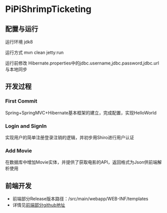 # PiPiShrimpTicketing

## 配置与运行
运行环境 jdk8

运行方式 mvn clean jetty:run

运行前修改 Hibernate.properties中的jdbc.username,jdbc.password,jdbc.url与本地同步

## 开发过程

### First Commit
Spring+SpringMVC+Hibernate基本框架的建立，完成配置，实现HelloWorld

### Login and SignIn
实现用户的简单注册登录注销的逻辑，并初步用Shiro进行用户认证

### Add Movie
在数据库中增加Movie实体，并提供了获取电影的API，返回格式为Json供前端解析使用

## 前端开发
- 前端部分Release版本路径：/src/main/webapp/WEB-INF/templates
- 详情见[前端部分github地址](https://github.com/SophiaWoo/PiPiShrimp)
